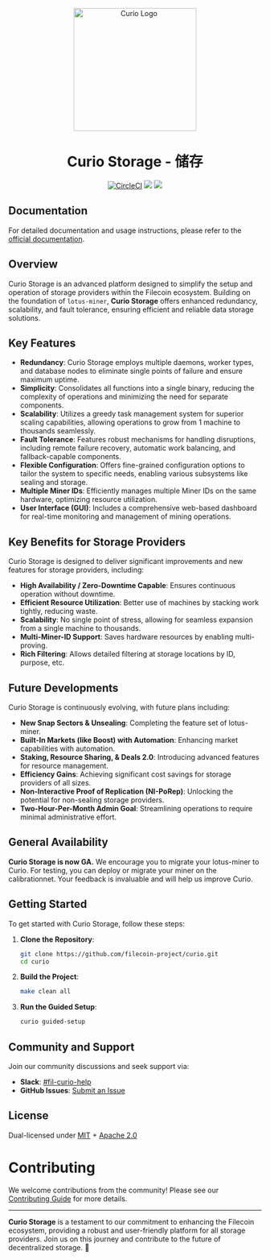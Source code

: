 <p align="center">
  <a href="https://lotus.filecoin.io/storage-providers/curio/overview/" title="Curio Docs">
    <img src="https://github.com/filecoin-project/curio/assets/63351350/a42a9baf-9091-4d3e-bb4b-088765ed8727" alt="Curio Logo" width="244" />
  </a>
</p>

<h1 align="center">Curio Storage - 储存</h1>

<p align="center">
  <a href="https://app.circleci.com/pipelines/github/filecoin-project/curio"><img src="https://circleci.com/gh/filecoin-project/curio.svg?style=svg" alt="CircleCI"></a>
  <a href="https://goreportcard.com/report/github.com/filecoin-project/curio"><img src="https://goreportcard.com/badge/github.com/filecoin-project/curio" /></a>
  <a href=""><img src="https://img.shields.io/badge/golang-%3E%3D1.22.3-blue.svg" /></a>
  <br>
</p>

## Documentation

For detailed documentation and usage instructions, please refer to the [official documentation](https://docs.curiostorage.org/).

## Overview

Curio Storage is an advanced platform designed to simplify the setup and operation of storage providers within the Filecoin ecosystem. Building on the foundation of `lotus-miner`, **Curio Storage** offers enhanced redundancy, scalability, and fault tolerance, ensuring efficient and reliable data storage solutions.

## Key Features

- **Redundancy**: Curio Storage employs multiple daemons, worker types, and database nodes to eliminate single points of failure and ensure maximum uptime.
- **Simplicity**: Consolidates all functions into a single binary, reducing the complexity of operations and minimizing the need for separate components.
- **Scalability**: Utilizes a greedy task management system for superior scaling capabilities, allowing operations to grow from 1 machine to thousands seamlessly.
- **Fault Tolerance**: Features robust mechanisms for handling disruptions, including remote failure recovery, automatic work balancing, and fallback-capable components.
- **Flexible Configuration**: Offers fine-grained configuration options to tailor the system to specific needs, enabling various subsystems like sealing and storage.
- **Multiple Miner IDs**: Efficiently manages multiple Miner IDs on the same hardware, optimizing resource utilization.
- **User Interface (GUI)**: Includes a comprehensive web-based dashboard for real-time monitoring and management of mining operations.

## Key Benefits for Storage Providers

Curio Storage is designed to deliver significant improvements and new features for storage providers, including:

- **High Availability / Zero-Downtime Capable**: Ensures continuous operation without downtime.
- **Efficient Resource Utilization**: Better use of machines by stacking work tightly, reducing waste.
- **Scalability**: No single point of stress, allowing for seamless expansion from a single machine to thousands.
- **Multi-Miner-ID Support**: Saves hardware resources by enabling multi-proving.
- **Rich Filtering**: Allows detailed filtering at storage locations by ID, purpose, etc.

## Future Developments

Curio Storage is continuously evolving, with future plans including:

- **New Snap Sectors & Unsealing**: Completing the feature set of lotus-miner.
- **Built-In Markets (like Boost) with Automation**: Enhancing market capabilities with automation.
- **Staking, Resource Sharing, & Deals 2.0**: Introducing advanced features for resource management.
- **Efficiency Gains**: Achieving significant cost savings for storage providers of all sizes.
- **Non-Interactive Proof of Replication (NI-PoRep)**: Unlocking the potential for non-sealing storage providers.
- **Two-Hour-Per-Month Admin Goal**: Streamlining operations to require minimal administrative effort.

## **General Availability**

**Curio Storage is now GA.** We encourage you to migrate your lotus-miner to Curio. For testing, you can deploy or migrate your miner on the calibrationnet. Your feedback is invaluable and will help us improve Curio.

## Getting Started

To get started with Curio Storage, follow these steps:

1. **Clone the Repository**:
    ```sh
    git clone https://github.com/filecoin-project/curio.git
    cd curio
    ```

2. **Build the Project**:
    ```sh
    make clean all
    ```

3. **Run the Guided Setup**:
    ```sh
    curio guided-setup
    ```

## Community and Support

Join our community discussions and seek support via:

- **Slack**: [#fil-curio-help](https://filecoinproject.slack.com/archives/C06LF5YP8S3)
- **GitHub Issues**: [Submit an Issue](https://github.com/filecoin-project/curio/issues/new)

## License

Dual-licensed under [MIT](https://github.com/filecoin-project/curio/blob/master/LICENSE-MIT) + [Apache 2.0](https://github.com/filecoin-project/curio/blob/master/LICENSE-APACHE)

# Contributing

We welcome contributions from the community! Please see our [Contributing Guide](CONTRIBUTING.md) for more details.

---

**Curio Storage** is a testament to our commitment to enhancing the Filecoin ecosystem, providing a robust and user-friendly platform for all storage providers. Join us on this journey and contribute to the future of decentralized storage. 💙
